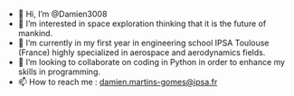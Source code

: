 - 👋 Hi, I’m @Damien3008
- 👀 I’m interested in space exploration thinking that it is the future of mankind.
- 🌱 I’m currently in my first year in engineering school IPSA Toulouse (France) highly specialized in aerospace and aerodynamics fields.
- 💞️ I’m looking to collaborate on coding in Python in order to enhance my skills in programming.
- 📫 How to reach me : damien.martins-gomes@ipsa.fr

<!---
Damien3008/Damien3008 is a ✨ special ✨ repository because its `README.md` (this file) appears on your GitHub profile.
You can click the Preview link to take a look at your changes.
--->
